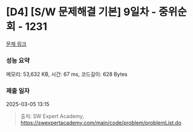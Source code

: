 # [D4] [S/W 문제해결 기본] 9일차 - 중위순회 - 1231 

[문제 링크](https://swexpertacademy.com/main/code/problem/problemDetail.do?contestProbId=AV140YnqAIECFAYD) 

### 성능 요약

메모리: 53,632 KB, 시간: 67 ms, 코드길이: 628 Bytes

### 제출 일자

2025-03-05 13:15



> 출처: SW Expert Academy, https://swexpertacademy.com/main/code/problem/problemList.do